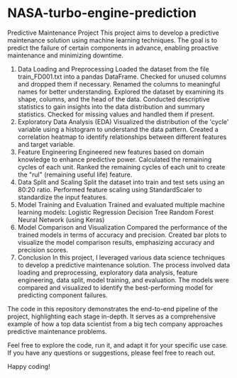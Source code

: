 # NASA-turbo-engine-prediction
Predictive Maintenance Project
This project aims to develop a predictive maintenance solution using machine learning techniques. The goal is to predict the failure of certain components in advance, enabling proactive maintenance and minimizing downtime.


1. Data Loading and Preprocessing
Loaded the dataset from the file train_FD001.txt into a pandas DataFrame.
Checked for unused columns and dropped them if necessary.
Renamed the columns to meaningful names for better understanding.
Explored the dataset by examining its shape, columns, and the head of the data.
Conducted descriptive statistics to gain insights into the data distribution and summary statistics.
Checked for missing values and handled them if present.
2. Exploratory Data Analysis (EDA)
Visualized the distribution of the 'cycle' variable using a histogram to understand the data pattern.
Created a correlation heatmap to identify relationships between different features and target variable.
3. Feature Engineering
Engineered new features based on domain knowledge to enhance predictive power.
Calculated the remaining cycles of each unit.
Ranked the remaining cycles of each unit to create the "rul" (remaining useful life) feature.
4. Data Split and Scaling
Split the dataset into train and test sets using an 80:20 ratio.
Performed feature scaling using StandardScaler to standardize the input features.
5. Model Training and Evaluation
Trained and evaluated multiple machine learning models:
Logistic Regression
Decision Tree
Random Forest
Neural Network (using Keras)
6. Model Comparison and Visualization
Compared the performance of the trained models in terms of accuracy and precision.
Created bar plots to visualize the model comparison results, emphasizing accuracy and precision scores.
7. Conclusion
In this project, I leveraged various data science techniques to develop a predictive maintenance solution. The process involved data loading and preprocessing, exploratory data analysis, feature engineering, data split, model training, and evaluation. The models were compared and visualized to identify the best-performing model for predicting component failures.

The code in this repository demonstrates the end-to-end pipeline of the project, highlighting each stage in-depth. It serves as a comprehensive example of how a top data scientist from a big tech company approaches predictive maintenance problems.

Feel free to explore the code, run it, and adapt it for your specific use case. If you have any questions or suggestions, please feel free to reach out.

Happy coding!
